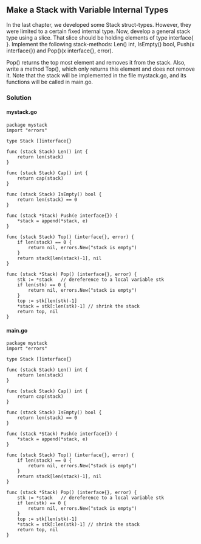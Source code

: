 ## Make a Stack with Variable Internal Types

In the last chapter, we developed some Stack struct-types. However, they were limited to a certain fixed internal type. Now, develop a general stack type using a slice. That slice should be holding elements of type interface{ }. Implement the following stack-methods: Len() int, IsEmpty() bool, Push(x interface{}) and Pop()(x interface{}, error).

Pop() returns the top most element and removes it from the stack. Also, write a method Top(), which only returns this element and does not remove it. Note that the stack will be implemented in the file mystack.go, and its functions will be called in main.go.

### Solution 

#### mystack.go

```golang
package mystack
import "errors"

type Stack []interface{}

func (stack Stack) Len() int {
	return len(stack)
}

func (stack Stack) Cap() int {
	return cap(stack)
}

func (stack Stack) IsEmpty() bool {
	return len(stack) == 0
}

func (stack *Stack) Push(e interface{}) {
	*stack = append(*stack, e)
}

func (stack Stack) Top() (interface{}, error) {
	if len(stack) == 0 {
		return nil, errors.New("stack is empty")
	}
	return stack[len(stack)-1], nil
}

func (stack *Stack) Pop() (interface{}, error) {
	stk := *stack	// dereference to a local variable stk
	if len(stk) == 0 {
		return nil, errors.New("stack is empty")
	}
	top := stk[len(stk)-1]
	*stack = stk[:len(stk)-1] // shrink the stack
	return top, nil
}
```
#### main.go
```golang
package mystack
import "errors"

type Stack []interface{}

func (stack Stack) Len() int {
	return len(stack)
}

func (stack Stack) Cap() int {
	return cap(stack)
}

func (stack Stack) IsEmpty() bool {
	return len(stack) == 0
}

func (stack *Stack) Push(e interface{}) {
	*stack = append(*stack, e)
}

func (stack Stack) Top() (interface{}, error) {
	if len(stack) == 0 {
		return nil, errors.New("stack is empty")
	}
	return stack[len(stack)-1], nil
}

func (stack *Stack) Pop() (interface{}, error) {
	stk := *stack	// dereference to a local variable stk
	if len(stk) == 0 {
		return nil, errors.New("stack is empty")
	}
	top := stk[len(stk)-1]
	*stack = stk[:len(stk)-1] // shrink the stack
	return top, nil
}
```
